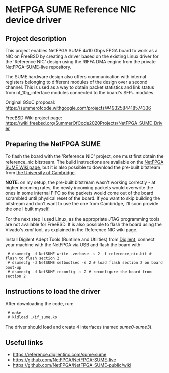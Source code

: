 # NetFPGA SUME Reference NIC device driver

## Project description
This project enables NetFPGA SUME 4x10 Gbps FPGA board to work as a NIC on FreeBSD by creating a driver based on the existing Linux driver for the 'Reference NIC' design using the RIFFA DMA engine from the private NetFPGA-SUME-live repository.

The SUME hardware design also offers communication with internal registers belonging to different modules of the design over a second channel. This is used as a way to obtain packet statistics and link status from nf_10g_interface modules connected to the board's SFP+ modules.

Original GSoC proposal: https://summerofcode.withgoogle.com/projects/#4932584418574336

FreeBSD Wiki project page: https://wiki.freebsd.org/SummerOfCode2020Projects/NetFPGA_SUME_Driver

## Preparing the NetFPGA SUME
To flash the board with the 'Reference NIC' project, one must first obtain the reference_nic bitstream. The build instructions are available on the [NetFPGA SUME Wiki page](https://github.com/NetFPGA/NetFPGA-SUME-public/wiki/NetFPGA-SUME-Reference-NIC), but it is also possible to download the pre-built bitstream from [the University of Cambridge](http://www.cl.cam.ac.uk/research/srg/netos/projects/netfpga/bitfiles/NetFPGA-SUME-live/1.9.0/reference_nic/reference_nic.bit).

**NOTE**: on my setup, the pre-built bitstream wasn't working correctly - at higher incoming rates, the newly incoming packets would overwrite the ones in some internal FIFO so the packets would come out of the board scrambled until physical reset of the board. If you want to skip building the bitstream and don't want to use the one from Cambridge, I'll soon provide the one I built myself.

For the next step I used Linux, as the appropriate JTAG programming tools are not available for FreeBSD. It is also possible to flash the board using the Vivado's *xmd* tool, as explained in the Reference NIC wiki page.

Install Digilent Adept Tools (Runtime and Utilities) from [Digilent](https://reference.digilentinc.com/reference/software/adept/start), connect your machine with the NetFPGA via USB and flash the board with:
```
 # dsumecfg -d NetSUME write -verbose -s 2 -f reference_nic.bit # flash to flash section 2
 # dsumecfg -d NetSUME setbootsec -s 2 # load flash section 2 on board boot-up
 # dsumecfg -d NetSUME reconfig -s 2 # reconfigure the board from section 2
```

## Instructions to load the driver
After downloading the code, run:
```
 # make
 # kldload ./if_sume.ko
```
The driver should load and create 4 interfaces (named *sume0*-*sume3*).

## Useful links
 - https://reference.digilentinc.com/sume:sume
 - https://github.com/NetFPGA/NetFPGA-SUME-live
 - https://github.com/NetFPGA/NetFPGA-SUME-public/wiki
